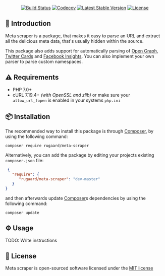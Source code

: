 <p align="center">
<a href="https://travis-ci.org/rugaard/meta-scraper"><img src="https://travis-ci.org/rugaard/meta-scraper.svg?branch=master" alt="Build Status"></a>
<a href="https://codecov.io/gh/rugaard/meta-scraper"><img src="https://codecov.io/gh/rugaard/meta-scraper/branch/master/graph/badge.svg" alt="Codecov"></a>
<a href="https://packagist.org/packages/rugaard/meta-scraper"><img src="https://poser.pugx.org/rugaard/meta-scraper/v/stable" alt="Latest Stable Version"></a>
<a href="https://packagist.org/packages/rugaard/meta-scraper"><img src="https://poser.pugx.org/rugaard/meta-scraper/license.svg" alt="License"></a>
</p>

## 📝 Introduction

Meta scraper is a package, that makes it easy to parse an URL and extract all the delicious meta data, that's usually hidden within the source.

This package also adds support for automatically parsing of [Open Graph](http://ogp.me), [Twitter Cards](https://dev.twitter.com/cards/types) and [Facebook Insights](https://developers.facebook.com/docs/sharing/webmasters#basic). You can also implement your own parser to parse custom namespaces.

## ⚠️ Requirements

- PHP 7.0+
- cURL 7.19.4+ _(with OpenSSL and zlib)_ or make sure your `allow_url_fopen` is enabled in your systems `php.ini`

## 📦 Installation

The recommended way to install this package is through [Composer](https://getcomposer.org/), by using the following command:
```shell
composer require rugaard/meta-scraper
```

Alternatively, you can add the package by editing your projects existing `composer.json` file:
```json
 {
   "require": {
      "rugaard/meta-scraper": "dev-master"
   }
}
```

and then afterwards update [Composer](https://getcomposer.org/)s dependencies by using the following command:
```shell
composer update
```

## ⚙️ Usage

TODO: Write instructions

## 🚓 License

Meta scraper is open-sourced software licensed under the [MIT license](http://opensource.org/licenses/MIT)